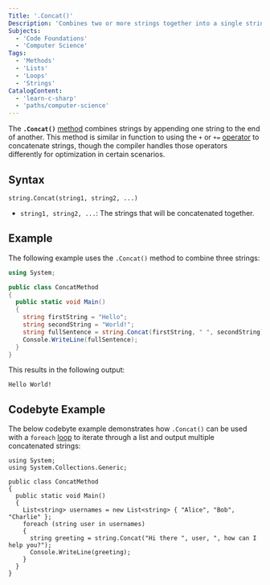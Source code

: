 ```yaml
---
Title: '.Concat()'
Description: 'Combines two or more strings together into a single string.'
Subjects:
  - 'Code Foundations'
  - 'Computer Science'
Tags:
  - 'Methods'
  - 'Lists'
  - 'Loops'
  - 'Strings'
CatalogContent:
  - 'learn-c-sharp'
  - 'paths/computer-science'
---
```


The **`.Concat()`** [method](https://www.codecademy.com/resources/docs/c-sharp/methods) combines strings by appending one string to the end of another. This method is similar in function to using the `+` or `+=` [operator](https://www.codecademy.com/resources/docs/c-sharp/operators) to concatenate strings, though the compiler handles those operators differently for optimization in certain scenarios.

## Syntax

```pseudo
string.Concat(string1, string2, ...)
```

- `string1, string2, ...`: The strings that will be concatenated together.

## Example

The following example uses the `.Concat()` method to combine three strings:

```cs
using System;

public class ConcatMethod
{
  public static void Main()
  {
    string firstString = "Hello";
    string secondString = "World!";
    string fullSentence = string.Concat(firstString, " ", secondString);
    Console.WriteLine(fullSentence);
  }
}
```

This results in the following output:

```shell
Hello World!
```

## Codebyte Example

The below codebyte example demonstrates how `.Concat()` can be used with a `foreach` [loop](https://www.codecademy.com/resources/docs/c-sharp/loops) to iterate through a list and output multiple concatenated strings:

```codebyte/csharp
using System;
using System.Collections.Generic;

public class ConcatMethod
{
  public static void Main()
  {
    List<string> usernames = new List<string> { "Alice", "Bob", "Charlie" };
    foreach (string user in usernames)
    {
      string greeting = string.Concat("Hi there ", user, ", how can I help you?");
      Console.WriteLine(greeting);
    }
  }
}
```
